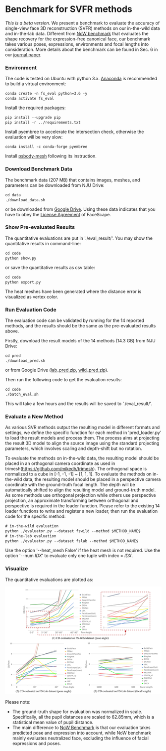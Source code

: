 # Benchmark for SVFR methods
*This is a beta version*.  We present a benchmark to evaluate the accuracy of single-view face 3D reconstruction (SVFR) methods on our in-the-wild data and in-the-lab data. Different from [NoW benchmark](https://ringnet.is.tue.mpg.de/challenge.html) that evaluates the shape recovery for the expression-free canonical face, our benchmark takes various poses, expressions, environments and focal lengths into consideration. More details about the benchmark can be found in Sec. 6 in our [journal paper](https://arxiv.org/abs/2111.01082).

### Environment

The code is tested on Ubuntu with python 3.x. [Anaconda](https://www.anaconda.com/products/individual) is recommended to build a virtual environment:
```
conda create -n fs_eval python=3.6 -y
conda activate fs_eval
```
Install the required packages:
```
pip install --upgrade pip
pip install -r ../requirements.txt
```

Install pyembree to accelerate the intersection check, otherwise the evaluation will be very slow:
```
conda install -c conda-forge pyembree
```

Install [psbody-mesh](https://github.com/MPI-IS/mesh) following its instruction.

### Download Benchmark Data
The benchmark data (207 MB) that contains images, meshes, and parameters can be downloaded from NJU Drive:
```
cd data
./download_data.sh
```
or be downloaded from [Google Drive](https://drive.google.com/file/d/1-aZjHXpofKsDEa-rNunE2HsgUMlilKAY/view?usp=share_link). Using these data indicates that you have to obey the [License Agreement](https://github.com/zhuhao-nju/facescape/blob/master/doc/License_Agreement.pdf) of FaceScape.

### Show Pre-evaluated Results
The quantitative evaluations are put in './eval_result/'. You may show the quantitative results in command-line:
```
cd code
python show.py
```
or save the quantitative results as csv table:
```
cd code
python export.py
```

The heat meshes have been generated where the distance error is visualized as vertex color. 

### Run Evaluation Code

The evaluation code can be validated by running for the 14 reported methods, and the results should be the same as the pre-evaluated results above.

Firstly, download the result models of the 14 methods (14.3 GB) from NJU Drive:
```
cd pred
./download_pred.sh
```
or from Google Drive ([lab_pred.zip](https://drive.google.com/file/d/1catZZb8XTCIess_aea-46VieL197tzNh/view?usp=share_link), [wild_pred.zip](https://drive.google.com/file/d/1pY0Asfal7SPBfdRX4D4ecPQfXEhPo1R_/view?usp=share_link)).

Then run the following code to get the evaluation results:
```
cd code
./batch_eval.sh
```
This will take a few hours and the results will be saved to './eval_result/'.

### Evaluate a New Method
As various SVR methods output the resulting model in different formats and settings, we define the specific function for each method in 'pred_loader.py' to load the result models and process them. The process aims at projecting the result 3D model to align the source image using the standard projecting parameters, which involves scaling and depth-shift but no rotation.

To evaluate the methods on in-the-wild data, the resulting model should be placed in an orthogonal camera coordinate as used in trimesh(https://github.com/mikedh/trimesh). The orthogonal space is normalized to a cube in [-1, -1, -1] ~ [1, 1, 1].
To evaluate the methods on in-the-wild data, the resulting model should be placed in a perspective camera coordinate with the ground-truth focal length. The depth will be automatically shifted to align the resulting model and ground-truth model. As some methods use orthogonal projection while others use perspective projection, an approximate transforming between orthogonal and perspective is required in the loader function. Please refer to the existing 14 loader functions to write and register a new loader, then run the evaluation code for the specific method:
```
# in-the-wild evaluation
python ./evaluator.py --dataset fswild --method $METHOD_NAME$
# in-the-lab evaluation
python ./evaluator.py --dataset fslab --method $METHOD_NAME$
```
Use the option '--heat_mesh False' if the heat mesh is not required. Use the option '--num $IDX$' to evaluate only one tuple with index = $IDX$.

### Visualize

The quantitative evaluations are plotted as:

<img src="/figures/benchmark_eval.jpg" width="800">

Please note:
* The ground-truth shape for evaluation was normalized in scale. Specifically, all the pupil distances are scaled to 62.85mm, which is a statistical mean value of pupil distance.
* The main difference to [NoW Benchmark](https://ringnet.is.tue.mpg.de/challenge.html) is that our evaluation takes predicted pose and expression into account, while NoW benchmark mainly evaluates neutralized face, excluding the influence of facial expressions and poses.

